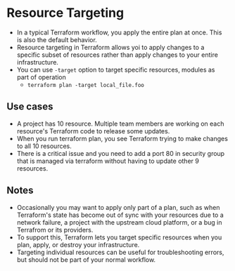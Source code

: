 # Resource Targeting
- In a typical Terraform workflow, you apply the entire plan at once. This is also the default behavior.
- Resource targeting in Terraform allows yoi to apply changes to a specific subset of resources rather than apply changes to your entire infrastructure.
- You can use `-target` option to target specific resources, modules as part of operation
    - `terraform plan -target local_file.foo`

## Use cases
- A project has 10 resource. Multiple team members are working on each resource's Terraform code to release some updates.
- When you run terraform plan, you see Terraform trying to make changes to all 10 resources.
- There is a critical issue and you need to add a port 80 in security group that is managed via terraform without having to update other 9 resources.

## Notes
- Occasionally you may want to apply only part of a plan, such as when Terraform's state has become out of sync with your resources due to a network failure, a project with the upstream cloud platform, or a bug in Terrafrom or its providers.
- To support this, Terraform lets you target specific resources when you plan, apply, or destroy your infrastructure.
- Targeting individual resources can be useful for troubleshooting errors, but should not be part of your normal workflow.